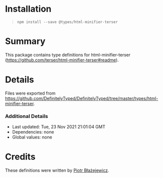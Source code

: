 # Installation

> `npm install --save @types/html-minifier-terser`

# Summary

This package contains type definitions for html-minifier-terser (https://github.com/terser/html-minifier-terser#readme).

# Details

Files were exported from https://github.com/DefinitelyTyped/DefinitelyTyped/tree/master/types/html-minifier-terser.

### Additional Details

- Last updated: Tue, 23 Nov 2021 21:01:04 GMT
- Dependencies: none
- Global values: none

# Credits

These definitions were written by [Piotr Błażejewicz](https://github.com/peterblazejewicz).
